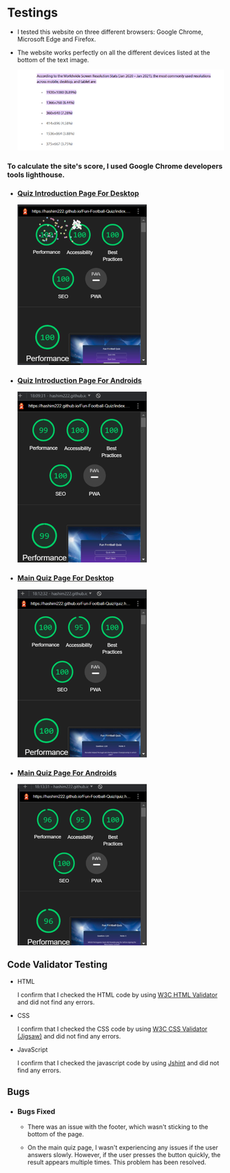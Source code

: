 # Testings


* I tested this website on three different browsers: Google Chrome, Microsoft Edge and Firefox.
* The website works perfectly on all the different devices listed at the bottom of the text image.

  ![this image shows that this website works on which devices](assets/images/Readme-Images/devices-resolutions.png)
  
### To calculate the site's score, I used Google Chrome developers tools lighthouse.

   * ### [Quiz Introduction Page For Desktop](assets/images/Readme-Images/desktop-quiz-info.png) 

     ![image for desktop quiz information page](assets/images/Readme-Images/desktop-quiz-info.png)

   * ### [Quiz Introduction Page For Androids](assets/images/Readme-Images/mobile-quiz-info.png) 

     ![image for android quiz information page](assets/images/Readme-Images/mobile-quiz-info.png)

   * ### [Main Quiz Page For Desktop](assets/images/Readme-Images/desktop-quiz-main.png) 

     ![image for desktop main quiz page](assets/images/Readme-Images/desktop-quiz-main.png)

   * ### [Main Quiz Page For Androids](assets/images/Readme-Images/mobile-quiz-main.png) 

     ![image for android main quiz page](assets/images/Readme-Images/mobile-quiz-main.png)

## Code Validator Testing
 * HTML 

    I confirm that I checked the HTML code by using [W3C HTML Validator](https://validator.w3.org/#validate_by_input) and did not find any errors.    

 * CSS 

    I confirm that I checked the CSS code by using [W3C CSS Validator (Jigsaw)](https://jigsaw.w3.org/css-validator/#validate_by_input) and did not find any errors. 

* JavaScript

   I confirm that I checked the javascript code by using [Jshint](https://jshint.com/) and did not find any errors.
   
 ## Bugs
 
* ### Bugs Fixed
 
   * There was an issue with the footer, which wasn't sticking to the bottom of the page.

   * On the main quiz page, I wasn't experiencing any issues if the user answers slowly. However, if the user presses the button quickly, the result appears multiple times. This problem has been resolved.



